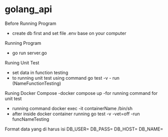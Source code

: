 # golang_api

Before Running Program
- create db first and set file .env base on your computer

Running Program 
- go run server.go

Runing Unit Test
- set data in function testing
- to running unit test using command go test -v - run (NameFunctionTesting)

Runing Docker Compose
-docker compose up
-for running command for unit test 
 - running command docker exec -it containerName /bin/sh
 - after inside docker container running go test -v -vet=off -run funcNameTesting
 


Format data yang di harus isi
DB_USER=
DB_PASS=
DB_HOST=
DB_NAME=

